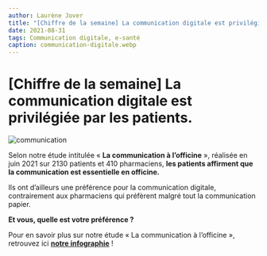 ```yaml
---
author: Laurène Jover
title: "[Chiffre de la semaine] La communication digitale est privilégiée par les patients."
date: 2021-08-31
tags: Communication digitale, e-santé
caption: communication-digitale.webp
---
```

# [Chiffre de la semaine] La communication digitale est privilégiée par les patients.
 
![communication](/%ARTICLE_URL%/communication-digitale.webp)

Selon notre étude intitulée « **La communication à l’officine** », réalisée en juin 2021 sur 2130 patients et 410 pharmaciens, **les patients affirment que la communication est essentielle en officine.**

Ils ont d’ailleurs une préférence pour la communication digitale, contrairement aux pharmaciens qui préfèrent malgré tout la communication papier.

**Et vous, quelle est votre préférence ?**

Pour en savoir plus sur notre étude « La communication à l’officine », retrouvez ici [**notre infographie**](/blog/article/2021-07-15_la-communication-à-l-officine) !